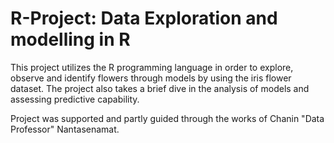 # R-Project: Data Exploration and modelling in R 

This project utilizes the R programming language in order to explore, observe and identify flowers through models by using the iris flower dataset.
The project also takes a brief dive in the analysis of models and assessing predictive capability. 

Project was supported and partly guided through the works of Chanin "Data Professor" Nantasenamat.
